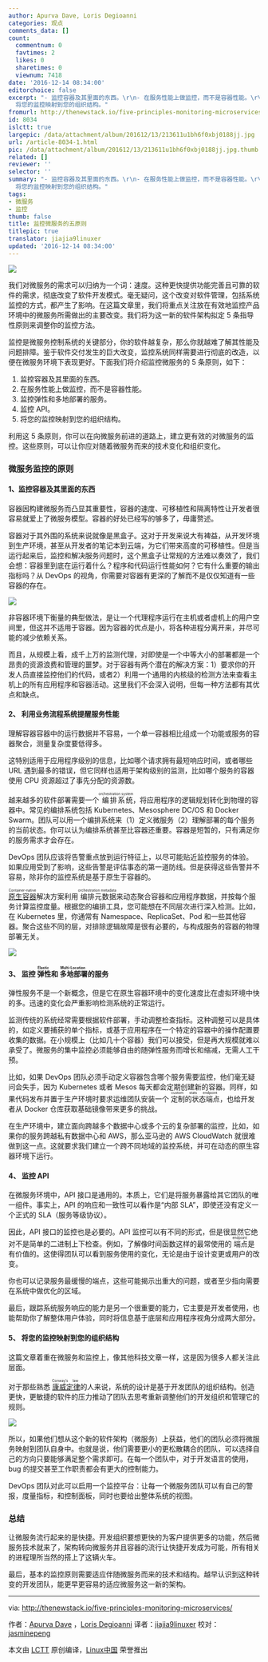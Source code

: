 ```yaml
---
author: Apurva Dave, Loris Degioanni
categories: 观点
comments_data: []
count:
  commentnum: 0
  favtimes: 2
  likes: 0
  sharetimes: 0
  viewnum: 7418
date: '2016-12-14 08:34:00'
editorchoice: false
excerpt: "- 监控容器及其里面的东西。\r\n- 在服务性能上做监控，而不是容器性能。\r\n- 监控弹性和多地部署的服务。\r\n- 监控 API。\r\n-
  将您的监控映射到您的组织结构。"
fromurl: http://thenewstack.io/five-principles-monitoring-microservices/
id: 8034
islctt: true
largepic: /data/attachment/album/201612/13/213611u1bh6f0xbj0188jj.jpg
url: /article-8034-1.html
pic: /data/attachment/album/201612/13/213611u1bh6f0xbj0188jj.jpg.thumb.jpg
related: []
reviewer: ''
selector: ''
summary: "- 监控容器及其里面的东西。\r\n- 在服务性能上做监控，而不是容器性能。\r\n- 监控弹性和多地部署的服务。\r\n- 监控 API。\r\n-
  将您的监控映射到您的组织结构。"
tags:
- 微服务
- 监控
thumb: false
title: 监控微服务的五原则
titlepic: true
translator: jiajia9linuxer
updated: '2016-12-14 08:34:00'
---
```


![](/data/attachment/album/201612/13/213611u1bh6f0xbj0188jj.jpg)


我们对微服务的需求可以归纳为一个词：速度。这种更快提供功能完善且可靠的软件的需求，彻底改变了软件开发模式。毫无疑问，这个改变对软件管理，包括系统监控的方式，都产生了影响。在这篇文章里，我们将重点关注放在有效地监控产品环境中的微服务所需做出的主要改变。我们将为这一新的软件架构拟定 5 条指导性原则来调整你的监控方法。


监控是微服务控制系统的关键部分，你的软件越复杂，那么你就越难了解其性能及问题排障。鉴于软件交付发生的巨大改变，监控系统同样需要进行彻底的改造，以便在微服务环境下表现更好。下面我们将介绍监控微服务的 5 条原则，如下：


1. 监控容器及其里面的东西。
2. 在服务性能上做监控，而不是容器性能。
3. 监控弹性和多地部署的服务。
4. 监控 API。
5. 将您的监控映射到您的组织结构。


利用这 5 条原则，你可以在向微服务前进的道路上，建立更有效的对微服务的监控。这些原则，可以让你应对随着微服务而来的技术变化和组织变化。


### 微服务监控的原则


#### 1、监控容器及其里面的东西


容器因构建微服务而凸显其重要性，容器的速度、可移植性和隔离特性让开发者很容易就爱上了微服务模型。容器的好处已经写的够多了，毋庸赘述。


容器对于其外围的系统来说就像是黑盒子。这对于开发来说大有裨益，从开发环境到生产环境，甚至从开发者的笔记本到云端，为它们带来高度的可移植性。但是当运行起来后，监控和解决服务问题时，这个黑盒子让常规的方法难以奏效了，我们会想：容器里到底在运行着什么？程序和代码运行性能如何？它有什么重要的输出指标吗？从 DevOps 的视角，你需要对容器有更深的了解而不是仅仅知道有一些容器的存在。


![](/data/attachment/album/201612/13/213612f0valz71evlfve81.jpg)


非容器环境下衡量的典型做法，是让一个代理程序运行在主机或者虚机上的用户空间里，但这并不适用于容器。因为容器的优点是小，将各种进程分离开来，并尽可能的减少依赖关系。


而且，从规模上看，成千上万的监测代理，对即使是一个中等大小的部署都是一个昂贵的资源浪费和管理的噩梦。对于容器有两个潜在的解决方案：1）要求你的开发人员直接监控他们的代码，或者2）利用一个通用的内核级的检测方法来查看主机上的所有应用程序和容器活动。这里我们不会深入说明，但每一种方法都有其优点和缺点。


#### 2、 利用业务流程系统提醒服务性能


理解容器容器中的运行数据并不容易，一个单一容器相比组成一个功能或服务的容器聚合，测量复杂度要低得多。


这特别适用于应用程序级别的信息，比如哪个请求拥有最短响应时间，或者哪些 URL 遇到最多的错误，但它同样也适用于架构级别的监测，比如哪个服务的容器使用 CPU 资源超过了事先分配的资源数。


越来越多的软件部署需要一个<ruby> 编排系统 <rt>  orchestration system </rt></ruby>，将应用程序的逻辑规划转化到物理的容器中。常见的编排系统包括 Kubernetes、Mesosphere DC/OS 和 Docker Swarm。团队可以用一个编排系统来（1）定义微服务（2）理解部署的每个服务的当前状态。你可以认为编排系统甚至比容器还重要。容器是短暂的，只有满足你的服务需求才会存在。


DevOps 团队应该将告警重点放到运行特征上，以尽可能贴近监控服务的体验。如果应用受到了影响，这些告警是评估事态的第一道防线。但是获得这些告警并不容易，除非你的监控系统是基于原生于容器的。


<ruby> <a href="https://techcrunch.com/2016/04/27/lets-define-container-native/">  原生容器 </a> <rt>  Container-native </rt></ruby>解决方案利用<ruby> 编排元数据 <rt>  orchestration metadata </rt></ruby>来动态聚合容器和应用程序数据，并按每个服务计算监控度量。根据您的编排工具，您可能想在不同层次进行深入检测。比如，在 Kubernetes 里，你通常有 Namespace、ReplicaSet、Pod 和一些其他容器。聚合这些不同的层，对排除逻辑故障是很有必要的，与构成服务的容器的物理部署无关。


![](/data/attachment/album/201612/13/213612y3shzl99kk9lozxx.jpg)


#### 3、 监控<ruby> 弹性 <rt>  Elastic </rt></ruby>和<ruby> 多地部署 <rt>  Multi-Location </rt></ruby>的服务


弹性服务不是一个新概念，但是它在原生容器环境中的变化速度比在虚拟环境中快的多。迅速的变化会严重影响检测系统的正常运行。


监测传统的系统经常需要根据软件部署，手动调整检查指标。这种调整可以是具体的，如定义要捕获的单个指标，或基于应用程序在一个特定的容器中的操作配置要收集的数据。在小规模上（比如几十个容器）我们可以接受，但是再大规模就难以承受了。微服务的集中监控必须能够自由的随弹性服务而增长和缩减，无需人工干预。


比如，如果 DevOps 团队必须手动定义容器包含哪个服务需要监控，他们毫无疑问会失手，因为 Kubernetes 或者 Mesos 每天都会定期创建新的容器。同样，如果代码发布并置于生产环境时要求运维团队安装一个<ruby> 定制的状态端点 <rt>  custom stats endpoint </rt></ruby>，也给开发者从 Docker 仓库获取基础镜像带来更多的挑战。


在生产环境中，建立面向跨越多个数据中心或多个云的复杂部署的监控，比如，如果你的服务跨越私有数据中心和 AWS，那么亚马逊的 AWS CloudWatch 就很难做到这一点。这就要求我们建立一个跨不同地域的监控系统，并可在动态的原生容器环境下运行。


#### 4、 监控 API


在微服务环境中，API 接口是通用的。本质上，它们是将服务暴露给其它团队的唯一组件。事实上，API 的响应和一致性可以看作是“内部 SLA”，即使还没有定义一个正式的 SLA（服务等级协议）。


因此，API 接口的监控也是必要的。API 监控可以有不同的形式，但是很显然它绝对不是简单的二进制上下检查。例如，了解像时间函数这样的最常使用的<ruby> 端点 <rt>  endpoint </rt></ruby>是有价值的。这使得团队可以看到服务使用的变化，无论是由于设计变更或用户的改变。


你也可以记录服务最缓慢的端点，这些可能揭示出重大的问题，或者至少指向需要在系统中做优化的区域。


最后，跟踪系统服务响应的能力是另一个很重要的能力，它主要是开发者使用，也能帮助你了解整体用户体验，同时将信息基于底层和应用程序视角分成两大部分。


#### 5、 将您的监控映射到您的组织结构


这篇文章着重在微服务和监控上，像其他科技文章一样，这是因为很多人都关注此层面。


对于那些熟悉<ruby> <a href="https://en.wikipedia.org/wiki/Conway%27s_law">  康威定律 </a> <rt>  Conway’s law </rt></ruby>的人来说，系统的设计是基于开发团队的组织结构。创造更快，更敏捷的软件的压力推动了团队去思考重新调整他们的开发组织和管理它的规则。


![](/data/attachment/album/201612/13/213613hr4t2l920r19u9t6.jpg)


所以，如果他们想从这个新的软件架构（微服务）上获益，他们的团队必须将微服务映射到团队自身中。也就是说，他们需要更小的更松散耦合的团队，可以选择自己的方向只要能够满足整个需求即可。在每一个团队中，对于开发语言的使用，bug 的提交甚至工作职责都会有更大的控制能力。


DevOps 团队对此可以启用一个监控平台：让每一个微服务团队可以有自己的警报，度量指标，和控制面板，同时也要给出整体系统的视图。


### 总结


让微服务流行起来的是快捷。开发组织要想更快的为客户提供更多的功能，然后微服务技术就来了，架构转向微服务并且容器的流行让快捷开发成为可能，所有相关的进程理所当然的搭上了这辆火车。


最后，基本的监控原则需要适应伴随微服务而来的技术和结构。越早认识到这种转变的开发团队，能更早更容易的适应微服务这一新的架构。




---


via: <http://thenewstack.io/five-principles-monitoring-microservices/>


作者：[Apurva Dave](http://thenewstack.io/author/apurvadave/) ，[Loris Degioanni](http://thenewstack.io/author/lorisdegioanni/) 译者：[jiajia9linuxer](https://github.com/jiajia9linuxer) 校对：[jasminepeng](https://github.com/jasminepeng)


本文由 [LCTT](https://github.com/LCTT/TranslateProject) 原创编译，[Linux中国](https://linux.cn/) 荣誉推出